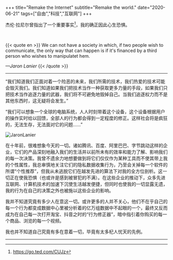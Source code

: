 +++
title="Remake the Internet"
subtitle="Remake the world."
date="2020-06-21"
tags=["自由","科技","互联网"]
+++

杰伦·拉尼尔曾指出了一个重要事实[^1]，我的确正因此心生恐惧。

<!--more-->
<br>

{{< quote en >}}
We can not have a society in which, if two people wish to communicate, the only way that can happen is if it's financed by a third person who wishes to manipulatet hem.

*—Jaron Lanier*
{{< /quote >}}

---

“我们知道我们正面对着一个险恶的未来，我们所需的技术，我们热爱的技术可能会毁灭我们。我们知道如果我们把技术当作一种获取更多力量的手段，如果我们只把技术当作追逐力量的武器，我们将不可避免地毁掉自己。当我们追逐权力而不是其他东西时，这无疑将会发生。”

“我们可以想象一个全球的电脑系统，人人时刻带着这个设备，这个设备根据用户的操作实时给以回馈，全部人的行为都会得到一定程度的修正。这样社会将是疯狂的，无法生存，无法面对它的问题……”

![JaronLanier](https://cdn.jsdelivr.net/gh/blleng/images@master/upload/jaron_Lanier.png "Jaron Lanier 在 TED 大会演讲")

在十年前，很难想象今天的一切。诸如腾讯、百度、阿里巴巴、字节跳动这样的企业，它们的产品深刻地融入我们的生活并以前所未有的效率和能力了解、影响我们的每一次决策。我曾不遗余力地想要做到将它们仅仅作为某种工具而不使其带上我的个性属性，我总审慎地关注它们的隐私数据收集行为，乃至会关掉每一个软件的所谓“个性推荐”，但我从未逃脱它们在越发先进的算法下对我的全方位剖析。这一切正在使我恐惧（也或许是感到被冒犯的不满）。在这些企业的推动下，众多先进互联网、计算机技术的加速下沉使生活越发便捷，但同时也使我的一切显露无遗，我的行为在自己的决策之外也被施以这些企业的影响。

我并不知道究竟有多少人在意这一切。或许更多的人并不关心，他们不在乎自己的每一个行为都变成数据中心里被分析着的亿万组数据中不起眼的一个，最终又反而成为在自己每一次打开淘宝、抖音之时的“行为修正器”，暗中指引着你购买的每一个商品、浏览的每一个视频。

我也并不知道自己究竟有多在意着一切，毕竟有太多杞人忧天的先例。

---
[^1]:https://go.ted.com/CUJz
